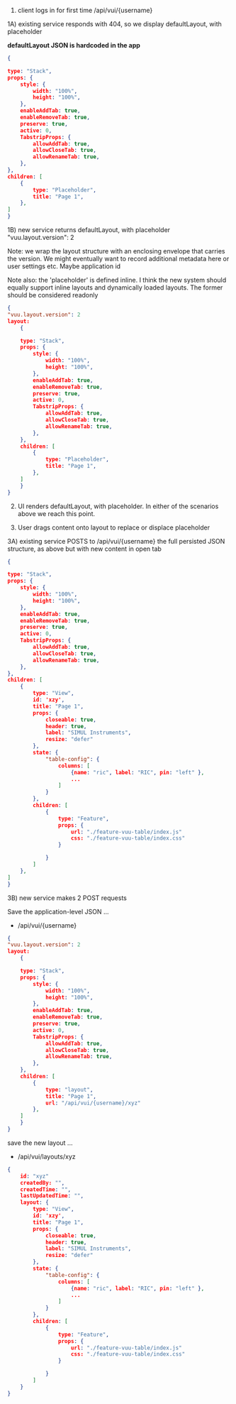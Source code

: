 1. client logs in for first time
   /api/vui/{username}

1A) existing service responds with 404, so we display defaultLayout, with placeholder

**defaultLayout JSON is hardcoded in the app**

```JSON
{

type: "Stack",
props: {
    style: {
        width: "100%",
        height: "100%",
    },
    enableAddTab: true,
    enableRemoveTab: true,
    preserve: true,
    active: 0,
    TabstripProps: {
        allowAddTab: true,
        allowCloseTab: true,
        allowRenameTab: true,
    },
},
children: [
    {
        type: "Placeholder",
        title: "Page 1",
    },
]
}
```

1B) new service returns defaultLayout, with placeholder "vuu.layout.version": 2

Note: we wrap the layout structure with an enclosing envelope that carries the version. We might
eventually want to record additional metadata here or user settings etc. Maybe application id

Note also: the 'placeholder' is defined inline. I think the new system should equally support
inline layouts and dynamically loaded layouts. The former should be considered readonly

```JSON
{
"vuu.layout.version": 2
layout:
    {

    type: "Stack",
    props: {
        style: {
            width: "100%",
            height: "100%",
        },
        enableAddTab: true,
        enableRemoveTab: true,
        preserve: true,
        active: 0,
        TabstripProps: {
            allowAddTab: true,
            allowCloseTab: true,
            allowRenameTab: true,
        },
    },
    children: [
        {
            type: "Placeholder",
            title: "Page 1",
        },
    ]
    }
}
```

2. UI renders defaultLayout, with placeholder. In either of the scenarios above we reach this point.

3. User drags content onto layout to replace or displace placeholder

3A) existing service POSTS to /api/vui/{username} the full persisted JSON structure, as above but with new content in open tab

```JSON
{

type: "Stack",
props: {
    style: {
        width: "100%",
        height: "100%",
    },
    enableAddTab: true,
    enableRemoveTab: true,
    preserve: true,
    active: 0,
    TabstripProps: {
        allowAddTab: true,
        allowCloseTab: true,
        allowRenameTab: true,
    },
},
children: [
    {
        type: "View",
        id: 'xzy',
        title: "Page 1",
        props: {
            closeable: true,
            header: true,
            label: "SIMUL Instruments",
            resize: "defer"
        },
        state: {
            "table-config": {
                columns: [
                    {name: "ric", label: "RIC", pin: "left" },
                    ...
                ]
            }
        },
        children: [
            {
                type: "Feature",
                props: {
                    url: "./feature-vuu-table/index.js"
                    css: "./feature-vuu-table/index.css"
                }

            }
        ]
    },
]
}
```

3B) new service makes 2 POST requests

Save the application-level JSON ...

- /api/vui/{username}

```JSON
{
"vuu.layout.version": 2
layout:
    {

    type: "Stack",
    props: {
        style: {
            width: "100%",
            height: "100%",
        },
        enableAddTab: true,
        enableRemoveTab: true,
        preserve: true,
        active: 0,
        TabstripProps: {
            allowAddTab: true,
            allowCloseTab: true,
            allowRenameTab: true,
        },
    },
    children: [
        {
            type: "layout",
            title: "Page 1",
            url: "/api/vui/{username}/xyz"
        },
    ]
    }
}
```

save the new layout ...

- /api/vui/layouts/xyz

```JSON
{
    id: "xyz"
    createdBy: "",
    createdTime: "",
    lastUpdatedTime: "",
    layout: {
        type: "View",
        id: 'xzy',
        title: "Page 1",
        props: {
            closeable: true,
            header: true,
            label: "SIMUL Instruments",
            resize: "defer"
        },
        state: {
            "table-config": {
                columns: [
                    {name: "ric", label: "RIC", pin: "left" },
                    ...
                ]
            }
        },
        children: [
            {
                type: "Feature",
                props: {
                    url: "./feature-vuu-table/index.js"
                    css: "./feature-vuu-table/index.css"
                }

            }
        ]
    }
}

```
